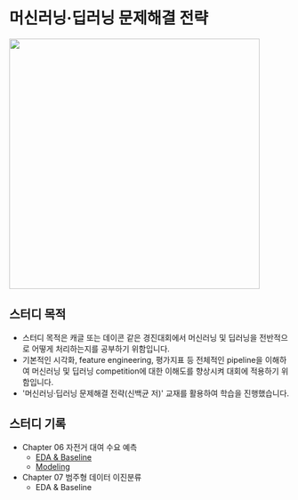 # 머신러닝·딥러닝 문제해결 전략

<img src="https://user-images.githubusercontent.com/77891754/202137743-cfb1b592-ba65-4a84-b8c3-8f04f7ffffc2.png" width="450">

## 스터디 목적

- 스터디 목적은 캐글 또는 데이콘 같은 경진대회에서 머신러닝 및 딥러닝을 전반적으로 어떻게 처리하는지를 공부하기 위함입니다.
- 기본적인 시각화, feature engineering, 평가지표 등 전체적인 pipeline을 이해하여 머신러닝 및 딥러닝 competition에 대한 이해도를 향상시켜 대회에 적용하기 위함입니다.
- '머신러닝·딥러닝 문제해결 전략(신백균 저)' 교재를 활용하여 학습을 진행했습니다.

## 스터디 기록

- Chapter 06 자전거 대여 수요 예측
    - [EDA & Baseline](https://nbviewer.org/github/museonghwang/kaggle-study/blob/main/%EB%A8%B8%EC%8B%A0%EB%9F%AC%EB%8B%9D%20%EB%94%A5%EB%9F%AC%EB%8B%9D%20%EB%AC%B8%EC%A0%9C%ED%95%B4%EA%B2%B0%20%EC%A0%84%EB%9E%B5/Chapter%2006%20Bike%20Sharing%20Demand/bike-sharing-demand-eda-baseline.ipynb#)
    - [Modeling](https://nbviewer.org/github/museonghwang/kaggle-study/blob/main/%EB%A8%B8%EC%8B%A0%EB%9F%AC%EB%8B%9D%20%EB%94%A5%EB%9F%AC%EB%8B%9D%20%EB%AC%B8%EC%A0%9C%ED%95%B4%EA%B2%B0%20%EC%A0%84%EB%9E%B5/Chapter%2006%20Bike%20Sharing%20Demand/bike-sharing-demand-modeling.ipynb)
- Chapter 07 범주형 데이터 이진분류
    - EDA & Baseline

